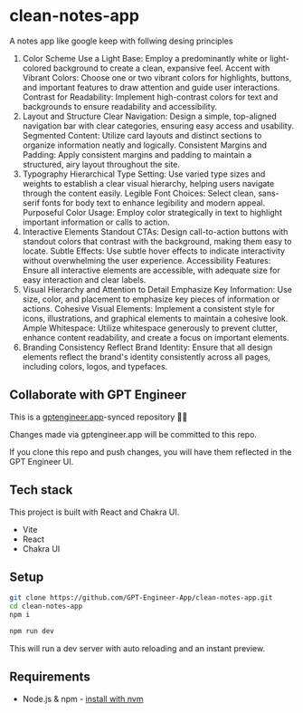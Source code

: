 # clean-notes-app

A notes app like google keep with follwing desing principles 

1. Color Scheme
Use a Light Base: Employ a predominantly white or light-colored background to create a clean, expansive feel.
Accent with Vibrant Colors: Choose one or two vibrant colors for highlights, buttons, and important features to draw attention and guide user interactions.
Contrast for Readability: Implement high-contrast colors for text and backgrounds to ensure readability and accessibility.
2. Layout and Structure
Clear Navigation: Design a simple, top-aligned navigation bar with clear categories, ensuring easy access and usability.
Segmented Content: Utilize card layouts and distinct sections to organize information neatly and logically.
Consistent Margins and Padding: Apply consistent margins and padding to maintain a structured, airy layout throughout the site.
3. Typography
Hierarchical Type Setting: Use varied type sizes and weights to establish a clear visual hierarchy, helping users navigate through the content easily.
Legible Font Choices: Select clean, sans-serif fonts for body text to enhance legibility and modern appeal.
Purposeful Color Usage: Employ color strategically in text to highlight important information or calls to action.
4. Interactive Elements
Standout CTAs: Design call-to-action buttons with standout colors that contrast with the background, making them easy to locate.
Subtle Effects: Use subtle hover effects to indicate interactivity without overwhelming the user experience.
Accessibility Features: Ensure all interactive elements are accessible, with adequate size for easy interaction and clear labels.
5. Visual Hierarchy and Attention to Detail
Emphasize Key Information: Use size, color, and placement to emphasize key pieces of information or actions.
Cohesive Visual Elements: Implement a consistent style for icons, illustrations, and graphical elements to maintain a cohesive look.
Ample Whitespace: Utilize whitespace generously to prevent clutter, enhance content readability, and create a focus on important elements.
6. Branding Consistency
Reflect Brand Identity: Ensure that all design elements reflect the brand's identity consistently across all pages, including colors, logos, and typefaces.

## Collaborate with GPT Engineer

This is a [gptengineer.app](https://gptengineer.app)-synced repository 🌟🤖

Changes made via gptengineer.app will be committed to this repo.

If you clone this repo and push changes, you will have them reflected in the GPT Engineer UI.

## Tech stack

This project is built with React and Chakra UI.

- Vite
- React
- Chakra UI

## Setup

```sh
git clone https://github.com/GPT-Engineer-App/clean-notes-app.git
cd clean-notes-app
npm i
```

```sh
npm run dev
```

This will run a dev server with auto reloading and an instant preview.

## Requirements

- Node.js & npm - [install with nvm](https://github.com/nvm-sh/nvm#installing-and-updating)
